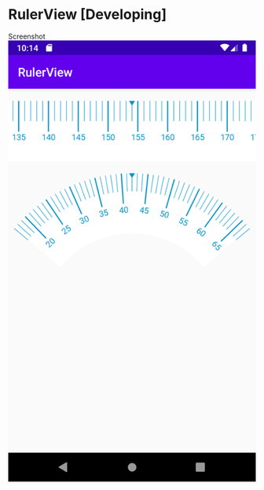 # RulerView [Developing]

Screenshot
![Alt text](/Screenshot_1613358862.png?raw=true "Optional Title")
